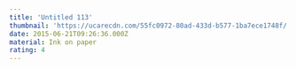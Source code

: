 ```yaml
---
title: 'Untitled 113'
thumbnail: 'https://ucarecdn.com/55fc0972-80ad-433d-b577-1ba7ece1748f/'
date: 2015-06-21T09:26:36.000Z
material: Ink on paper
rating: 4
---
```

